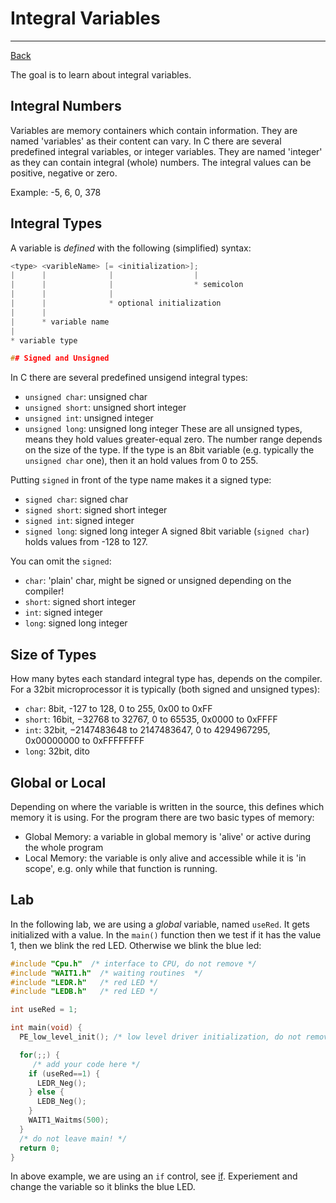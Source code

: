 ﻿# Integral Variables

---

[Back](../instructions.md)

The goal is to learn about integral variables.

## Integral Numbers
Variables are memory containers which contain information. They are named 'variables' as their content can vary.
In C there are several predefined integral variables, or integer variables. They are named 'integer' as they can contain
integral (whole) numbers. The integral values can be positive, negative or zero.


Example: -5, 6, 0, 378

## Integral Types
A variable is *defined* with the following (simplified) syntax:

```c
<type> <varibleName> [= <initialization>];
|      |              |                  |
|      |              |                  * semicolon
|      |              |
|      |              * optional initialization
|      |
|      * variable name
|
* variable type

## Signed and Unsigned
```
In C there are several predefined unsigend integral types:
* ```unsigned char```:  unsigned char
* ```unsigned short```: unsigned short integer
* ```unsigned int```: unsigned integer
* ```unsigned long```: unsigned long integer
These are all unsigned types, means they hold values greater-equal zero.
The number range depends on the size of the type. 
If the type is an 8bit variable (e.g. typically the ```unsigned char``` one), then it an hold values from 0 to 255.

Putting ```signed``` in front of the type name makes it a signed type:
* ```signed char```:  signed char
* ```signed short```: signed short integer
* ```signed int```: signed integer
* ```signed long```: signed long integer
A signed 8bit variable (```signed char```) holds values from -128 to 127.

You can omit the ```signed```:
* ```char```: 'plain' char, might be signed or unsigned depending on the compiler!
* ```short```: signed short integer
* ```int```: signed integer
* ```long```: signed long integer

## Size of Types
How many bytes each standard integral type has, depends on the compiler. For a 32bit microprocessor it is typically (both signed and unsigned types):
* ```char```: 8bit, -127 to 128, 0 to 255, 0x00 to 0xFF
* ```short```: 16bit, −32768 to 32767, 0 to 65535, 0x0000 to 0xFFFF
* ```int```: 32bit, −2147483648 to 2147483647, 0 to 4294967295, 0x00000000 to 0xFFFFFFFF
* ```long```: 32bit, dito

## Global or Local
Depending on where the variable is written in the source, this defines which memory it is using. 
For the program there are two basic types of memory:
* Global Memory: a variable in global memory is 'alive' or active during the whole program
* Local Memory: the variable is only alive and accessible while it is 'in scope', e.g. only while that function is running.

## Lab
In the following lab, we are using a *global* variable, named ```useRed```.
It gets initialized with a value. In the ```main()``` function then we test if it has the value 1, then we blink the red LED.
Otherwise we blink the blue led:

```c
#include "Cpu.h"  /* interface to CPU, do not remove */
#include "WAIT1.h"  /* waiting routines  */
#include "LEDR.h"   /* red LED */
#include "LEDB.h"   /* red LED */

int useRed = 1;

int main(void) {
  PE_low_level_init(); /* low level driver initialization, do not remove */

  for(;;) {
     /* add your code here */
    if (useRed==1) {
      LEDR_Neg();
    } else {
      LEDB_Neg();
    }
    WAIT1_Waitms(500);
  }
  /* do not leave main! */
  return 0;
}

``` 
In above example, we are using an ```if``` control, see [if](../controls/if.md).
Experiement and change the variable so it blinks the blue LED.

